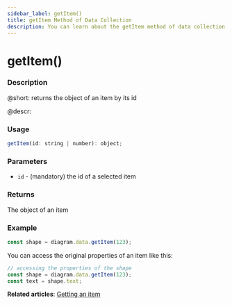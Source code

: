 ```yaml
---
sidebar_label: getItem()
title: getItem Method of Data Collection
description: You can learn about the getItem method of data collection in the documentation of the DHTMLX JavaScript Diagram library. Browse developer guides and API reference, try out code examples and live demos, and download a free 30-day evaluation version of DHTMLX Diagram.
---
```


# getItem()

### Description

@short: returns the object of an item by its id

@descr:

### Usage

~~~js
getItem(id: string | number): object;
~~~

### Parameters

- `id` - (mandatory) the id of a selected item

### Returns

The object of an item

### Example

~~~js
const shape = diagram.data.getItem(123);
~~~

You can access the original properties of an item like this:

~~~js
// accessing the properties of the shape
const shape = diagram.data.getItem(123);
const text = shape.text;
~~~

**Related articles**:  [Getting an item](../../../guides/manipulating_items/#getting-an-item)
